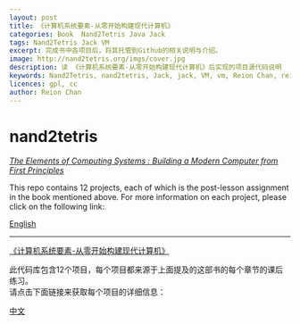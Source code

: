 ```yaml
---
layout: post
title: 《计算机系统要素-从零开始构建现代计算机》
categories: Book  Nand2Tetris Java Jack
tags: Nand2Tetris Jack VM
excerpt: 完成书中各项目后，将其托管到Github的相关说明与介绍。
image: http://nand2tetris.org/imgs/cover.jpg
description: 读 《计算机系统要素-从零开始构建现代计算机》后实现的项目源代码说明 
keywords: Nand2Tetris, nand2tetris, Jack, jack, VM, vm, Reion Chan, reionchan
licences: gpl, cc
author: Reion Chan
--- 
```


nand2tetris
================================================

[*The Elements of Computing Systems : Building a Modern Computer from First Principles*](http://www.amazon.com/Elements-Computing-Systems-Building-Principles/dp/0262640686/ref=ed_oe_p "Buy")  

This repo contains 12 projects, each of which is the post-lesson assignment in the book mentioned above. For more information on each project, please click on the following link: 
  
[English](https://reionchan.github.io/2016/05/28/nand2tetris-en_US/)

----
[《计算机系统要素-从零开始构建现代计算机》](http://www.amazon.com/Elements-Computing-Systems-Building-Principles/dp/0262640686/ref=ed_oe_p "购买")

此代码库包含12个项目，每个项目都来源于上面提及的这部书的每个章节的课后练习。  
请点击下面链接来获取每个项目的详细信息：

[中文](https://reionchan.github.io/2016/05/28/nand2tetris-zh_CN)
